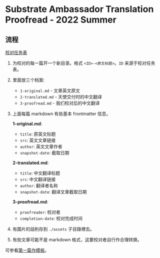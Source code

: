# Substrate Ambassador Translation Proofread - 2022 Summer

## 流程

[校对任务表](https://docs.google.com/spreadsheets/d/1gwGQDpvdx55_PFxckoOuddMGreHOUKcYLiZofdxyQiw/edit?usp=sharing)

1. 为校对的每一篇开一个新目录。格式 `<ID>-<原文标题>`。`ID` 来源于校对任务表。

2. 里面放三个档案:

    - `1-original.md` - 文章英文原文
    - `2-translated.md` - 天使交付时的中文翻译
    - `3-proofread.md` - 我们校对后的中文翻译

3. 上面每篇 markdown 有些基本 frontmatter 信息。

    **1-original.md**:

    - `title`: 原英文标题
    - `src`: 英文文章链接
    - `author`: 英文文章作者
    - `snapshot-date`: 截取日期

    **2-translated.md**:

    - `title`: 中文翻译标题
    - `src`: 中文翻译链接
    - `author`: 翻译者名称
    - `snapshot-date`: 翻译文章截取日期

    **3-proofread.md**:

    - `proofreader`: 校对者
    - `completion-date`: 校对完成时间

4. 有圖片的話則存到 `./assets` 子目錄裡去。

5. 有些文章可能不是 markdown 格式，这要校对者自行作合理转换。

可参看[第一篇作模板](./01-xcm-the-cross-consensus-message-format)。
